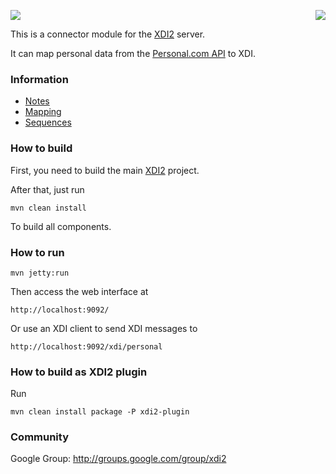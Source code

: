 <a href="http://projectdanube.org/" target="_blank"><img src="http://projectdanube.github.com/xdi2/images/projectdanube_logo.png" align="right"></a>
<img src="http://projectdanube.github.com/xdi2/images/logo64.png"><br>

This is a connector module for the [XDI2](http://github.com/projectdanube/xdi2) server.

It can map personal data from the [Personal.com API](http://developer.personal.com/faq) to XDI. 

### Information

* [Notes](https://github.com/projectdanube/xdi2-connector-personal/wiki/Notes)
* [Mapping](https://github.com/projectdanube/xdi2-connector-personal/wiki/Mapping)
* [Sequences](https://github.com/projectdanube/xdi2-connector-personal/wiki/Sequences)

### How to build

First, you need to build the main [XDI2](http://github.com/projectdanube/xdi2) project.

After that, just run

    mvn clean install

To build all components.

### How to run

    mvn jetty:run

Then access the web interface at

	http://localhost:9092/

Or use an XDI client to send XDI messages to

    http://localhost:9092/xdi/personal

### How to build as XDI2 plugin

Run

    mvn clean install package -P xdi2-plugin

### Community

Google Group: http://groups.google.com/group/xdi2
